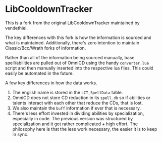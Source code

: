 # LibCooldownTracker
This is a fork from the original LibCooldownTracker maintained by vendethiel.

The key differences with this fork is how the information is sourced and what is maintained. Additionally, there's zero intention to maintain Classic/Bcc/Wrath forks of information.

Rather than all of the information being sourced manually, base spell/abilities are pulled out of OmniCD using the handy `converter.lua` script and then manually inserted into the respective lua files. This could easily be automated in the future.

A few key differences in how the data works.
1. The english name is stored in the `LCT_SpellData` table.
2. OmniCD does not store CD reduction in its `spell_db` so if abilities or talents interact with each other that reduce the CDs, that is lost.
3. We also maintain the `buff` information if ever that is necessary.
4. There's less effort invested in dividing abilities by specialization, especially in code. The previous version was structured by specialization and it got rather complicated + high effort. The philosophy here is that the less work necessary, the easier it is to keep in sync.